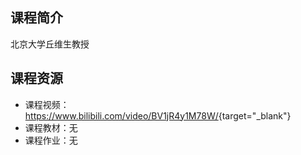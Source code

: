 ## 课程简介

北京大学丘维生教授




## 课程资源

- 课程视频：<https://www.bilibili.com/video/BV1jR4y1M78W/>{target="_blank"}
- 课程教材：无
- 课程作业：无
